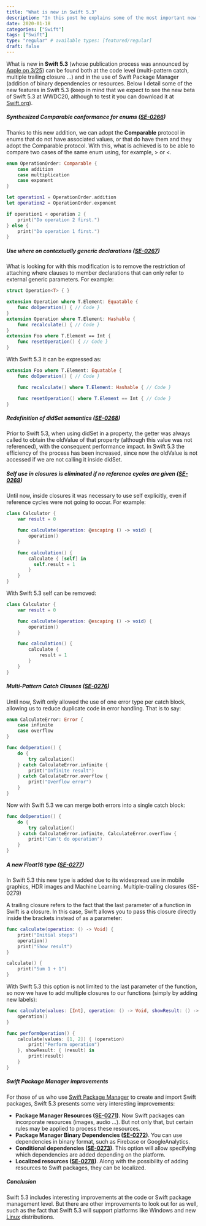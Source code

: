 ```yaml
---
title: "What is new in Swift 5.3"
description: "In this post he explains some of the most important new features that Swift 5.3 introduces."
date: 2020-01-18
categories: ["Swift"]
tags: ["Swift"]
type: "regular" # available types: [featured/regular]
draft: false
---
```

What is new in **Swift 5.3** (whose publication process was announced by [Apple on 3/25](https://swift.org/blog/5-3-release-process/)) can be found both at the code level (multi-pattern catch, multiple trailing closure …) and in the use of Swift Package Manager (addition of binary dependencies or resources. Below I detail some of the new features in Swift 5.3 (keep in mind that we expect to see the new beta of Swift 5.3 at WWDC20, although to test it you can download it at [Swift.org](https://swift.org/download/#snapshots)).
##### Synthesized Comparable conformance for enums ([SE-0266](https://github.com/apple/swift-evolution/blob/master/proposals/0266-synthesized-comparable-for-enumerations.md))

Thanks to this new addition, we can adopt the **Comparable** protocol in enums that do not have associated values, or that do have them and they adopt the Comparable protocol. With this, what is achieved is to be able to compare two cases of the same enum using, for example, > or <.

```swift
enum OperationOrder: Comparable {
    case addition
    case multiplication
    case exponent
}

let operation1 = OperationOrder.addition
let operation2 = OperationOrder.exponent

if operation1 < operation 2 {
    print("Do operation 2 first.")
} else {
    print("Do operation 1 first.")
}
```

##### Use where on contextually generic declarations ([SE-0267](https://github.com/apple/swift-evolution/blob/master/proposals/0267-where-on-contextually-generic.md))

What is looking for with this modification is to remove the restriction of attaching where clauses to member declarations that can only refer to external generic parameters. For example:

```swift
struct Operation<T> { }  

extension Operation where T.Element: Equatable {
    func doOperation() { // Code }
}
extension Operation where T.Element: Hashable {
    func recalculate() { // Code }
}
extension Foo where T.Element == Int {
    func resetOperation() { // Code }
}
```


With Swift 5.3 it can be expressed as:

```swift
extension Foo where T.Element: Equatable {
    func doOperation() { // Code }

    func recalculate() where T.Element: Hashable { // Code }

    func resetOperation() where T.Element == Int { // Code }
}
```

##### Redefinition of didSet semantics ([SE-0268](https://github.com/apple/swift-evolution/blob/master/proposals/0268-didset-semantics.md))

Prior to Swift 5.3, when using didSet in a property, the getter was always called to obtain the oldValue of that property (although this value was not referenced), with the consequent performance impact. In Swift 5.3 the efficiency of the process has been increased, since now the oldValue is not accessed if we are not calling it inside didSet.
##### Self use in closures is eliminated if no reference cycles are given ([SE-0269](https://github.com/apple/swift-evolution/blob/master/proposals/0269-implicit-self-explicit-capture.md))

Until now, inside closures it was necessary to use self explicitly, even if reference cycles were not going to occur. For example:

```swift
class Calculator {
    var result = 0

    func calculate(operation: @escaping () -> void) {
        operation()
    }

    func calculation() {
        calculate { [self] in 
          self.result = 1
        }
    }
}
```


With Swift 5.3 self can be removed:

```swift
class Calculator {
    var result = 0

    func calculate(operation: @escaping () -> void) {
        operation()
    }

    func calculation() {
        calculate {
            result = 1
        }
    }
}
```

##### Multi-Pattern Catch Clauses ([SE-0276](https://github.com/apple/swift-evolution/blob/master/proposals/0276-multi-pattern-catch-clauses.md))

Until now, Swift only allowed the use of one error type per catch block, allowing us to reduce duplicate code in error handling. That is to say:

```swift
enum CalculateError: Error {
    case infinite
    case overflow
}

func doOperation() {
    do {
        try calculation()
    } catch CalculateError.infinite {
        print("Infinite result")
    } catch CalculateError.overflow {
        print("Overflow error")
    }
}
```


Now with Swift 5.3 we can merge both errors into a single catch block:

```swift
func doOperation() {
    do {
        try calculation()
    } catch CalculateError.infinite, CalculateError.overflow {
        print("Can't do operation")
    }
}
```

##### A new Float16 type ([SE-0277](https://github.com/apple/swift-evolution/blob/master/proposals/0277-float16.md))

In Swift 5.3 this new type is added due to its widespread use in mobile graphics, HDR images and Machine Learning.
Multiple-trailing closures (SE-0279)

A trailing closure refers to the fact that the last parameter of a function in Swift is a closure. In this case, Swift allows you to pass this closure directly inside the brackets instead of as a parameter:

```swift
func calculate(operation: () -> Void) {
    print("Initial steps")
    operation()
    print("Show result")
}

calculate() {
    print("Sum 1 + 1")
}
```


With Swift 5.3 this option is not limited to the last parameter of the function, so now we have to add multiple closures to our functions (simply by adding new labels):

```swift
func calculate(values: [Int], operation: () -> Void, showResult: () -> Void) {
    operation()
}

func performOperation() {
    calculate(values: [1, 2]) { (operation)
        print("Perform operation")
    }, showResult: { (result) in
        print(result)
    }
}
```

##### Swift Package Manager improvements

For those of us who use [Swift Package Manager](https://www.raulferrergarcia.com/en/how-to-use-swift-package-manager/) to create and import Swift packages, Swift 5.3 presents some very interesting improvements:

* **Package Manager Resources ([SE-0271](https://github.com/apple/swift-evolution/blob/master/proposals/0271-package-manager-resources.md))**. Now Swift packages can incorporate resources (images, audio …). But not only that, but certain rules may be applied to process these resources.
* **Package Manager Binary Dependencies ([SE-0272](https://github.com/apple/swift-evolution/blob/master/proposals/0272-swiftpm-binary-dependencies.md))**. You can use dependencies in binary format, such as Firebase or GoogleAnalytics.
* **Conditional dependencies ([SE-0273](https://github.com/apple/swift-evolution/blob/master/proposals/0273-swiftpm-conditional-target-dependencies.md))**. This option will allow specifying which dependencies are added depending on the platform.
* **Localized resources ([SE-0278](https://github.com/apple/swift-evolution/blob/master/proposals/0278-package-manager-localized-resources.md))**. Along with the possibility of adding resources to Swift packages, they can be localized.

##### Conclusion

Swift 5.3 includes interesting improvements at the code or Swift package management level. But there are other improvements to look out for as well, such as the fact that Swift 5.3 will support platforms like Windows and new [Linux](https://swift.org/blog/additional-linux-distros/) distributions.
